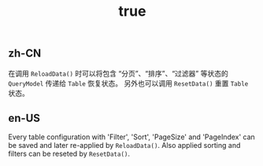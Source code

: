 ﻿---
order: 6.7
title:
  en-US: Restore query state
  zh-CN: 筛选状态
---

## zh-CN

在调用 `ReloadData()` 时可以将包含 “分页”、“排序”、“过滤器” 等状态的 `QueryModel` 传递给 `Table` 恢复状态。
另外也可以调用 `ResetData()` 重置 `Table` 状态。

## en-US

Every table configuration with 'Filter', 'Sort', 'PageSize' and 'PageIndex' can be saved and later re-applied by `ReloadData()`. 
Also applied sorting and filters can be reseted by `ResetData()`.